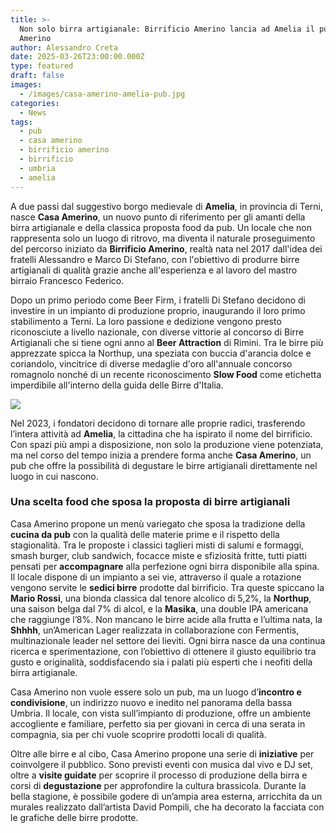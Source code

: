 ```yaml
---
title: >-
  Non solo birra artigianale: Birrificio Amerino lancia ad Amelia il pub Casa
  Amerino
author: Alessandro Creta
date: 2025-03-26T23:00:00.000Z
type: featured
draft: false
images:
  - /images/casa-amerino-amelia-pub.jpg
categories:
  - News
tags:
  - pub
  - casa amerino
  - birrificio amerino
  - birrificio
  - umbria
  - amelia
---
```


A due passi dal suggestivo borgo medievale di **Amelia**, in provincia di Terni, nasce **Casa Amerino**, un nuovo punto di riferimento per gli amanti della birra artigianale e della classica proposta food da pub. Un locale che non rappresenta solo un luogo di ritrovo, ma diventa il naturale proseguimento del percorso iniziato da **Birrificio Amerino**, realtà nata nel 2017 dall'idea dei fratelli Alessandro e Marco Di Stefano, con l'obiettivo di produrre birre artigianali di  qualità grazie anche all'esperienza e al lavoro del mastro birraio Francesco Federico.

Dopo un primo periodo come Beer Firm, i fratelli Di Stefano decidono di investire in un impianto di produzione proprio, inaugurando il loro primo stabilimento a Terni. La loro passione e dedizione vengono presto riconosciute a livello nazionale, con diverse vittorie al concorso di Birre Artigianali che si tiene ogni anno al **Beer Attraction** di Rimini. Tra le birre più apprezzate spicca la Northup, una speziata con buccia d'arancia dolce e coriandolo, vincitrice  di diverse medaglie d'oro all'annuale concorso romagnolo nonché di un recente riconoscimento **Slow Food** come etichetta imperdibile all'interno della guida delle Birre d'Italia.

![](/images/casa-amerino.png)

Nel 2023, i fondatori decidono di tornare alle proprie radici, trasferendo l’intera attività ad **Amelia**, la cittadina che ha ispirato il nome del birrificio. Con spazi più ampi a disposizione, non solo la produzione viene potenziata, ma nel corso del tempo inizia a prendere forma anche **Casa Amerino**, un pub che offre la possibilità di degustare le birre artigianali direttamente nel luogo in cui nascono.

### Una scelta food che sposa la proposta di birre artigianali

Casa Amerino propone un menù variegato che sposa la tradizione della **cucina da pub** con la qualità delle materie prime e il rispetto della stagionalità. Tra le proposte i classici taglieri misti di salumi e formaggi, smash burger, club sandwich, focacce miste e sfiziosità fritte, tutti piatti pensati per **accompagnare** alla perfezione ogni birra disponibile alla spina. Il locale dispone di un impianto a sei vie, attraverso il quale a rotazione vengono servite le **sedici birre** prodotte dal birrificio. Tra queste spiccano la **Mario Rossi**, una bionda classica dal tenore alcolico di 5,2%, la **Northup**, una saison belga dal 7% di alcol, e la **Masika**, una double IPA americana che raggiunge l’8%. Non mancano le birre acide alla frutta e l’ultima nata, la **Shhhh**, un’American Lager realizzata in collaborazione con Fermentis, multinazionale leader nel settore dei lieviti. Ogni birra nasce da una continua ricerca e sperimentazione, con l’obiettivo di ottenere il giusto equilibrio tra gusto e originalità, soddisfacendo sia i palati più esperti che i neofiti della birra artigianale.

Casa Amerino non vuole essere solo un pub, ma un luogo d’**incontro e condivisione**, un indirizzo nuovo e inedito nel panorama della bassa Umbria. Il locale, con vista sull’impianto di produzione, offre un ambiente accogliente e familiare, perfetto sia per giovani in cerca di una serata in compagnia, sia per chi vuole scoprire prodotti locali di qualità.

Oltre alle birre e al cibo, Casa Amerino propone una serie di **iniziative** per coinvolgere il pubblico. Sono previsti eventi con musica dal vivo e DJ set, oltre a **visite guidate** per scoprire il processo di produzione della birra e corsi di **degustazione** per approfondire la cultura brassicola. Durante la bella stagione, è possibile godere di un’ampia area esterna, arricchita da un murales realizzato dall’artista David Pompili, che ha decorato la facciata con le grafiche delle birre prodotte.
